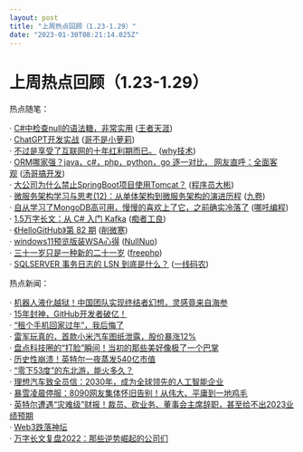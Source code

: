 ```yaml
---
layout: post
title: "上周热点回顾（1.23-1.29）"
date: "2023-01-30T08:21:14.025Z"
---
```

上周热点回顾（1.23-1.29）
=================

热点随笔：

· [C#中检查null的语法糖，非常实用](https://www.cnblogs.com/dotnet-college/archive/2023/01/25/17067371.html) ([王者天涯](https://www.cnblogs.com/dotnet-college/))  
· [ChatGPT开发实战](https://www.cnblogs.com/smartloli/archive/2023/01/27/17069184.html) ([哥不是小萝莉](https://www.cnblogs.com/smartloli/))  
· [不过是享受了互联网的十年红利期而已。](https://www.cnblogs.com/thisiswhy/archive/2023/01/28/17071228.html) ([why技术](https://www.cnblogs.com/thisiswhy/))  
· [ORM哪家强？java，c#，php，python，go 逐一对比， 网友直呼：全面客观](https://www.cnblogs.com/tangpanqing/archive/2023/01/29/17072958.html) ([汤哥搞开发](https://www.cnblogs.com/tangpanqing/))  
· [大公司为什么禁止SpringBoot项目使用Tomcat？](https://www.cnblogs.com/tyson03/archive/2023/01/28/17071027.html) ([程序员大彬](https://www.cnblogs.com/tyson03/))  
· [微服务架构学习与思考(12)：从单体架构到微服务架构的演进历程](https://www.cnblogs.com/jiujuan/archive/2023/01/25/17066590.html) ([九卷](https://www.cnblogs.com/jiujuan/))  
· [自从学习了MongoDB高可用，慢慢的喜欢上了它，之前确实冷落了](https://www.cnblogs.com/nezhaSoft/archive/2023/01/27/17068767.html) ([哪吒编程](https://www.cnblogs.com/nezhaSoft/))  
· [1.5万字长文：从 C# 入门 Kafka](https://www.cnblogs.com/whuanle/archive/2023/01/28/17069128.html) ([痴者工良](https://www.cnblogs.com/whuanle/))  
· [《HelloGitHub》第 82 期](https://www.cnblogs.com/xueweihan/archive/2023/01/28/17069622.html) ([削微寒](https://www.cnblogs.com/xueweihan/))  
· [windows11预览版装WSA心得](https://www.cnblogs.com/nullnuo/archive/2023/01/27/17068843.html) ([NullNuo](https://www.cnblogs.com/nullnuo/))  
· [三十一岁只是一种新的二十一岁](https://www.cnblogs.com/freephp/archive/2023/01/28/17071449.html) ([freephp](https://www.cnblogs.com/freephp/))  
· [SQLSERVER 事务日志的 LSN 到底是什么？](https://www.cnblogs.com/huangxincheng/archive/2023/01/28/17069686.html) ([一线码农](https://www.cnblogs.com/huangxincheng/))

热点新闻：

· [机器人液化越狱！中国团队实现终结者幻想，灵感竟来自海参](https://news.cnblogs.com/n/735573/)  
· [15年封神，GitHub开发者破亿！](https://news.cnblogs.com/n/735546/)  
· [“租个手机回家过年”，我后悔了](https://news.cnblogs.com/n/735581/)  
· [雷军玩真的，首款小米汽车图纸泄露，股价暴涨12%](https://news.cnblogs.com/n/735561/)  
· [盘点科技圈的“打脸”瞬间！当初的那些美好像极了一个巴掌](https://news.cnblogs.com/n/735591/)  
· [历史性崩溃！英特尔一夜蒸发540亿市值](https://news.cnblogs.com/n/735586/)  
· [“零下53度”的东北游，能火多久？](https://news.cnblogs.com/n/735590/)  
· [理想汽车致全员信：2030年，成为全球领先的人工智能企业](https://news.cnblogs.com/n/735593/)  
· [暴雪凌晨停服：8090网友集体怀旧告别！从伟大、平庸到一地鸡毛](https://news.cnblogs.com/n/735538/)  
· [英特尔遭遇“灾难级”财报！裁员、砍业务、董事会主席辞职，甚至给不出2023业绩预期](https://news.cnblogs.com/n/735592/)  
· [Web3跌落神坛](https://news.cnblogs.com/n/735582/)  
· [万字长文复盘2022：那些逆势崛起的公司们](https://news.cnblogs.com/n/735585/)